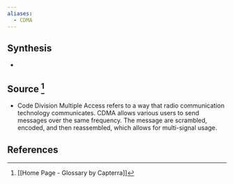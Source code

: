 ```yaml
---
aliases:
  - CDMA
---
```

## Synthesis
- 
## Source [^1]
- Code Division Multiple Access refers to a way that radio communication technology communicates. CDMA allows various users to send messages over the same frequency. The message are scrambled, encoded, and then reassembled, which allows for multi-signal usage.
## References

[^1]: [[Home Page - Glossary by Capterra]]